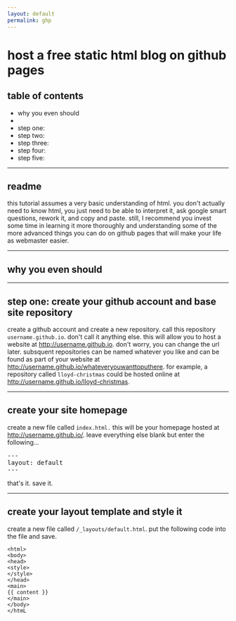 ```yaml
---
layout: default
permalink: ghp
---
```


# host a free static html blog on github pages

## table of contents 

- why you even should
- 
- step one:
- step two:
- step three:
- step four:
- step five:

---

## readme

this tutorial assumes a very basic understanding of html. you don't actually need to know html, you just need to be able to interpret it, ask google smart questions, rework it, and copy and paste. still, I recommend you invest
some time in learning it more thoroughly and understanding some of the more advanced things you can do on github pages that will make your life as webmaster easier.

---

## why you even should

---

## step one: create your github account and base site repository

create a github account and create a new repository. call this repository <code>username.github.io</code>. don't call it anything else. this will allow you to host a website at http://username.github.io. don't worry, you
can change the url later. subsquent repositories can be named whatever you like and can be found as part of your website at http://username.github.io/whateveryouwanttoputhere. for example, a repository
called <code>lloyd-christmas</code> could be hosted online at http://username.github.io/lloyd-christmas.

---

## create your site homepage

create a new file called <code>index.html.</code> this will be your homepage hosted at http://username.github.io/. leave everything else blank but enter the following...

<pre>
---
layout: default
---
</pre>

that's it. save it. 

---

## create your layout template and style it

create a new file called <code>/_layouts/default.html</code>. put the following code into the file and save.

```
<html>
<body>
<head>
<style>
</style>
</head>
<main>
{{ content }}
</main>
</body>
</htmL

```

